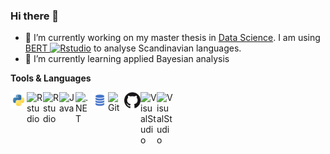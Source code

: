 ### Hi there 👋

- 🔭 I’m currently working on my master thesis in [Data Science](https://www.uio.no/english/studies/programmes/datascience-master/index.html). I am using [BERT <img align="here" alt="Rstudio" width="26px" src="https://miro.medium.com/max/796/1*QtVrb-X78Q1RauEwnmN0Lw.png" />](https://arxiv.org/abs/1810.04805) to analyse Scandinavian languages.
- 🌱 I’m currently learning applied Bayesian analysis



**Tools & Languages**

<img align="left" alt="Python" width="26px" src="https://raw.githubusercontent.com/github/explore/80688e429a7d4ef2fca1e82350fe8e3517d3494d/topics/python/python.png" />
<img align="left" alt="Rstudio" width="26px" src="https://www.r-project.org/logo/Rlogo.png" />
<img align="left" alt="Rstudio" width="26px" src="https://seeklogo.com/images/C/c-sharp-c-logo-02F17714BA-seeklogo.com.png" />
<img align="left" alt="Java" width="26px" src="https://logoeps.com/wp-content/uploads/2011/06/java-logo-vector.png" />
<img align="left" alt=".NET" width="26px" src="https://upload.wikimedia.org/wikipedia/commons/e/ee/.NET_Core_Logo.svg" />
<img align="left" alt="SQL" width="26px" src="https://raw.githubusercontent.com/github/explore/80688e429a7d4ef2fca1e82350fe8e3517d3494d/topics/sql/sql.png" />
<img align="left" alt="Git" width="26px" src="https://git-scm.com/images/logos/downloads/Git-Icon-1788C.png" />
<img align="left" alt="GitHub" width="26px" src="https://raw.githubusercontent.com/github/explore/78df643247d429f6cc873026c0622819ad797942/topics/github/github.png" />
<img align="left" alt="VisualStudio" width="26px" src="https://img.icons8.com/color/48/000000/visual-studio-2019.png" />
<img align="left" alt="VisualStudio" width="26px" src="https://jupyter.org/assets/main-logo.svg" />

<!--
**anettfre/anettfre** is a ✨ _special_ ✨ repository because its `README.md` (this file) appears on your GitHub profile.

Here are some ideas to get you started:

- 🔭 I’m currently working on ...
- 🌱 I’m currently learning ...
- 👯 I’m looking to collaborate on ...
- 🤔 I’m looking for help with ...
- 💬 Ask me about ...
- 📫 How to reach me: ...
- 😄 Pronouns: ...
- ⚡ Fun fact: ...
-->
